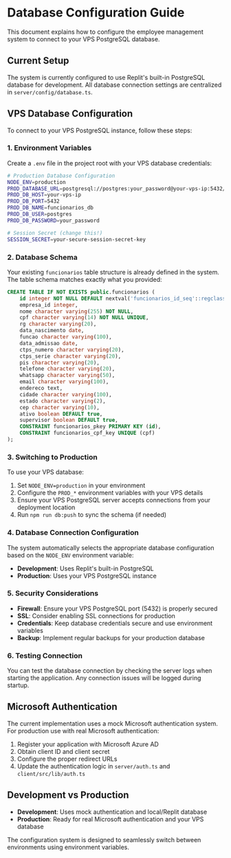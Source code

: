 # Database Configuration Guide

This document explains how to configure the employee management system to connect to your VPS PostgreSQL database.

## Current Setup

The system is currently configured to use Replit's built-in PostgreSQL database for development. All database connection settings are centralized in `server/config/database.ts`.

## VPS Database Configuration

To connect to your VPS PostgreSQL instance, follow these steps:

### 1. Environment Variables

Create a `.env` file in the project root with your VPS database credentials:

```bash
# Production Database Configuration
NODE_ENV=production
PROD_DATABASE_URL=postgresql://postgres:your_password@your-vps-ip:5432/funcionarios_db
PROD_DB_HOST=your-vps-ip
PROD_DB_PORT=5432
PROD_DB_NAME=funcionarios_db
PROD_DB_USER=postgres
PROD_DB_PASSWORD=your_password

# Session Secret (change this!)
SESSION_SECRET=your-secure-session-secret-key
```

### 2. Database Schema

Your existing `funcionarios` table structure is already defined in the system. The table schema matches exactly what you provided:

```sql
CREATE TABLE IF NOT EXISTS public.funcionarios (
    id integer NOT NULL DEFAULT nextval('funcionarios_id_seq'::regclass),
    empresa_id integer,
    nome character varying(255) NOT NULL,
    cpf character varying(14) NOT NULL UNIQUE,
    rg character varying(20),
    data_nascimento date,
    funcao character varying(100),
    data_admissao date,
    ctps_numero character varying(20),
    ctps_serie character varying(20),
    pis character varying(20),
    telefone character varying(20),
    whatsapp character varying(50),
    email character varying(100),
    endereco text,
    cidade character varying(100),
    estado character varying(2),
    cep character varying(10),
    ativo boolean DEFAULT true,
    supervisor boolean DEFAULT true,
    CONSTRAINT funcionarios_pkey PRIMARY KEY (id),
    CONSTRAINT funcionarios_cpf_key UNIQUE (cpf)
);
```

### 3. Switching to Production

To use your VPS database:

1. Set `NODE_ENV=production` in your environment
2. Configure the `PROD_*` environment variables with your VPS details
3. Ensure your VPS PostgreSQL server accepts connections from your deployment location
4. Run `npm run db:push` to sync the schema (if needed)

### 4. Database Connection Configuration

The system automatically selects the appropriate database configuration based on the `NODE_ENV` environment variable:

- **Development**: Uses Replit's built-in PostgreSQL
- **Production**: Uses your VPS PostgreSQL instance

### 5. Security Considerations

- **Firewall**: Ensure your VPS PostgreSQL port (5432) is properly secured
- **SSL**: Consider enabling SSL connections for production
- **Credentials**: Keep database credentials secure and use environment variables
- **Backup**: Implement regular backups for your production database

### 6. Testing Connection

You can test the database connection by checking the server logs when starting the application. Any connection issues will be logged during startup.

## Microsoft Authentication

The current implementation uses a mock Microsoft authentication system. For production use with real Microsoft authentication:

1. Register your application with Microsoft Azure AD
2. Obtain client ID and client secret
3. Configure the proper redirect URLs
4. Update the authentication logic in `server/auth.ts` and `client/src/lib/auth.ts`

## Development vs Production

- **Development**: Uses mock authentication and local/Replit database
- **Production**: Ready for real Microsoft authentication and your VPS database

The configuration system is designed to seamlessly switch between environments using environment variables.